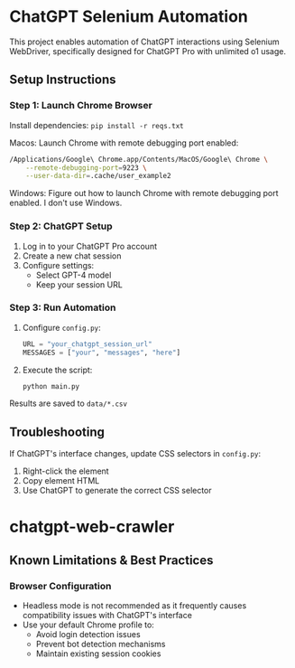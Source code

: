 # ChatGPT Selenium Automation

This project enables automation of ChatGPT interactions using Selenium WebDriver, specifically designed for ChatGPT Pro with unlimited o1 usage.

## Setup Instructions

### Step 1: Launch Chrome Browser
Install dependencies:
`pip install -r reqs.txt`

Macos:
Launch Chrome with remote debugging port enabled:
```bash
/Applications/Google\ Chrome.app/Contents/MacOS/Google\ Chrome \
    --remote-debugging-port=9223 \
    --user-data-dir=.cache/user_example2
```
Windows:
Figure out how to launch Chrome with remote debugging port enabled. I don't use Windows.

### Step 2: ChatGPT Setup
1. Log in to your ChatGPT Pro account
2. Create a new chat session
3. Configure settings:
   - Select GPT-4 model
   - Keep your session URL

### Step 3: Run Automation
1. Configure `config.py`:
   ```python
   URL = "your_chatgpt_session_url"
   MESSAGES = ["your", "messages", "here"]
   ```

2. Execute the script:
   ```bash
   python main.py
   ```

Results are saved to `data/*.csv`

## Troubleshooting

If ChatGPT's interface changes, update CSS selectors in `config.py`:
1. Right-click the element
2. Copy element HTML
3. Use ChatGPT to generate the correct CSS selector
# chatgpt-web-crawler


## Known Limitations & Best Practices

### Browser Configuration
- Headless mode is not recommended as it frequently causes compatibility issues with ChatGPT's interface
- Use your default Chrome profile to:
   - Avoid login detection issues
   - Prevent bot detection mechanisms
   - Maintain existing session cookies
